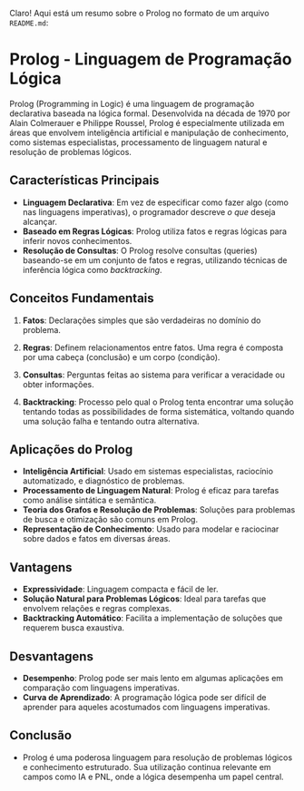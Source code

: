 Claro! Aqui está um resumo sobre o Prolog no formato de um arquivo `README.md`:

# Prolog - Linguagem de Programação Lógica

Prolog (Programming in Logic) é uma linguagem de programação declarativa baseada na lógica formal. Desenvolvida na década de 1970 por Alain Colmerauer e Philippe Roussel, Prolog é especialmente utilizada em áreas que envolvem inteligência artificial e manipulação de conhecimento, como sistemas especialistas, processamento de linguagem natural e resolução de problemas lógicos.

## Características Principais

- **Linguagem Declarativa**: Em vez de especificar como fazer algo (como nas linguagens imperativas), o programador descreve *o que* deseja alcançar.
- **Baseado em Regras Lógicas**: Prolog utiliza fatos e regras lógicas para inferir novos conhecimentos.
- **Resolução de Consultas**: O Prolog resolve consultas (queries) baseando-se em um conjunto de fatos e regras, utilizando técnicas de inferência lógica como *backtracking*.
  
## Conceitos Fundamentais

1. **Fatos**: Declarações simples que são verdadeiras no domínio do problema.
   
2. **Regras**: Definem relacionamentos entre fatos. Uma regra é composta por uma cabeça (conclusão) e um corpo (condição).

3. **Consultas**: Perguntas feitas ao sistema para verificar a veracidade ou obter informações.

4. **Backtracking**: Processo pelo qual o Prolog tenta encontrar uma solução tentando todas as possibilidades de forma sistemática, voltando quando uma solução falha e tentando outra alternativa.

## Aplicações do Prolog

- **Inteligência Artificial**: Usado em sistemas especialistas, raciocínio automatizado, e diagnóstico de problemas.
- **Processamento de Linguagem Natural**: Prolog é eficaz para tarefas como análise sintática e semântica.
- **Teoria dos Grafos e Resolução de Problemas**: Soluções para problemas de busca e otimização são comuns em Prolog.
- **Representação de Conhecimento**: Usado para modelar e raciocinar sobre dados e fatos em diversas áreas.

## Vantagens

- **Expressividade**: Linguagem compacta e fácil de ler.
- **Solução Natural para Problemas Lógicos**: Ideal para tarefas que envolvem relações e regras complexas.
- **Backtracking Automático**: Facilita a implementação de soluções que requerem busca exaustiva.

## Desvantagens

- **Desempenho**: Prolog pode ser mais lento em algumas aplicações em comparação com linguagens imperativas.
- **Curva de Aprendizado**: A programação lógica pode ser difícil de aprender para aqueles acostumados com linguagens imperativas.

## Conclusão
- Prolog é uma poderosa linguagem para resolução de problemas lógicos e conhecimento estruturado. Sua utilização continua relevante em campos como IA e PNL, onde a lógica desempenha um papel central.


